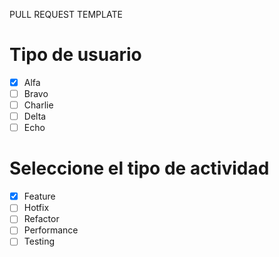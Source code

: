PULL REQUEST TEMPLATE

# Tipo de usuario
- [x] Alfa
- [ ] Bravo 
- [ ] Charlie
- [ ] Delta
- [ ] Echo

# Seleccione el tipo de actividad
- [x] Feature
- [ ] Hotfix
- [ ] Refactor
- [ ] Performance
- [ ] Testing